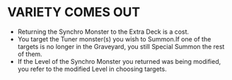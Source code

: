# VARIETY COMES OUT

*   Returning the Synchro Monster to the Extra Deck is a cost.
*   You target the Tuner monster(s) you wish to Summon.If one of the targets is no longer in the Graveyard, you still Special Summon the rest of them.
*   If the Level of the Synchro Monster you returned was being modified, you refer to the modified Level in choosing targets.
